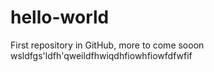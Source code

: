 # hello-world
First repository in GitHub, more to come sooon
wsldfgs'ldfh'qweildfhwiqdhfiowhfiowfdfwfif
